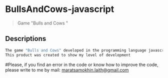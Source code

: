 # BullsAndCows-javascript
> Game "Bulls and Cows "
## Descriptions
``` bash
The game "Bulls and Cows" developed in the programming language javascript.
This product was created to show my level of development

```
#Please, if you find an error in the code or know how to improve the code, please write to me by mail: maratsamokhin.laith@gmail.com
